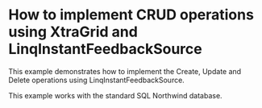 # How to implement CRUD operations using XtraGrid and LinqInstantFeedbackSource 


<p>This example demonstrates how to implement the Create, Update and Delete operations using LinqInstantFeedbackSource.</p><p>This example works with the standard SQL Northwind database.</p><br />


<br/>


